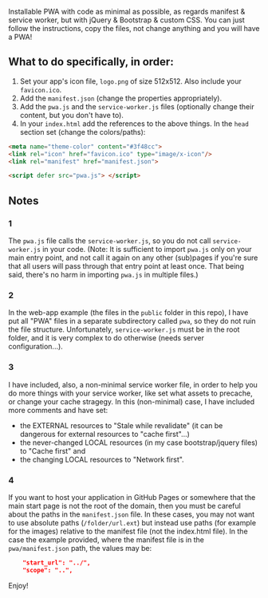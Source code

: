 Installable PWA with code as minimal as possible, as regards manifest & service worker, but with jQuery & Bootstrap & custom CSS.
You can just follow the instructions, copy the files, not change anything and you will have a PWA! 

## What to do specifically, in order:

1. Set your app's icon file, `logo.png` of size 512x512. Also include your `favicon.ico`. 
2. Add the `manifest.json` (change the properties appropriately).
3. Add the `pwa.js` and the `service-worker.js` files (optionally change their content, but you don't have to).
4. In your `index.html` add the references to the above things. In the `head` section set (change the colors/paths):
```HTML
<meta name="theme-color" content="#3f48cc">
<link rel="icon" href="favicon.ico" type="image/x-icon"/>
<link rel="manifest" href="manifest.json">      

<script defer src="pwa.js"> </script>
```
## Notes

### 1
The `pwa.js` file calls the `service-worker.js`, so you do not call `service-worker.js` in your code. (Note: It is sufficient to import `pwa.js` only on your main entry point, and not call it again on any other (sub)pages if you're sure that all users will pass through that entry point at least once. That being said, there's no harm in importing `pwa.js` in multiple files.)

### 2
In the web-app example (the files in the `public` folder in this repo), I have put all "PWA" files in a separate subdirectory called `pwa`, so they do not ruin the file structure. Unfortunately, `service-worker.js` must be in the root folder, and it is very complex to do otherwise (needs server configuration...). 

### 3
I have included, also, a non-minimal service worker file, in order to help you do more things with your service worker, like set what assets to precache, or change your cache stragegy. In this (non-minimal) case, I have included more comments and have set:
* the EXTERNAL resources to "Stale while revalidate" (it can be dangerous for external resources to "cache first"...)
* the never-changed LOCAL resources (in my case bootstrap/jquery files) to "Cache first" and 
* the changing LOCAL resources to "Network first". 

### 4
If you want to host your application in GitHub Pages or somewhere that the main start page is not the root of the domain, then you must be careful about the paths in the `manifest.json` file. In these cases, you may not want to use absolute paths (`/folder/url.ext`) but instead use paths (for example for the images) relative to the manifest file (not the index.html file). In the case the example provided, where the manifest file is in the `pwa/manifest.json` path, the values may be:
```JSON
    "start_url": "../",
    "scope": "..",
```


Enjoy!

